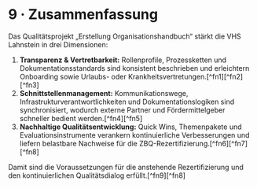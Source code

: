 # 9 · Zusammenfassung

Das Qualitätsprojekt „Erstellung Organisationshandbuch“ stärkt die VHS Lahnstein in drei Dimensionen:

1. **Transparenz & Vertretbarkeit:** Rollenprofile, Prozessketten und Dokumentationsstandards sind konsistent beschrieben und erleichtern Onboarding sowie Urlaubs- oder Krankheitsvertretungen.[^fn1][^fn2][^fn3]
2. **Schnittstellenmanagement:** Kommunikationswege, Infrastrukturverantwortlichkeiten und Dokumentationslogiken sind synchronisiert, wodurch externe Partner und Fördermittelgeber schneller bedient werden.[^fn4][^fn5]
3. **Nachhaltige Qualitätsentwicklung:** Quick Wins, Themenpakete und Evaluationsinstrumente verankern kontinuierliche Verbesserungen und liefern belastbare Nachweise für die ZBQ-Rezertifizierung.[^fn6][^fn7][^fn8]

Damit sind die Voraussetzungen für die anstehende Rezertifizierung und den kontinuierlichen Qualitätsdialog erfüllt.[^fn9][^fn8]
